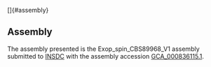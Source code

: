 []{#assembly}

Assembly
--------

The assembly presented is the Exop\_spin\_CBS89968\_V1 assembly
submitted to [INSDC](http://www.insdc.org) with the assembly accession
[GCA\_000836115.1](http://www.ebi.ac.uk/ena/data/view/GCA_000836115.1).
